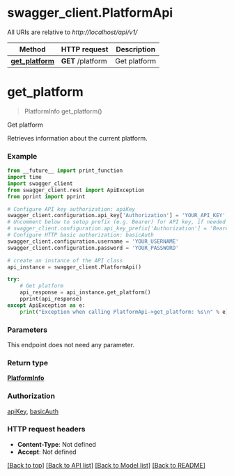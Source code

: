 # swagger_client.PlatformApi

All URIs are relative to *http://localhost/api/v1/*

Method | HTTP request | Description
------------- | ------------- | -------------
[**get_platform**](PlatformApi.md#get_platform) | **GET** /platform | Get platform


# **get_platform**
> PlatformInfo get_platform()

Get platform

Retrieves information about the current platform.

### Example 
```python
from __future__ import print_function
import time
import swagger_client
from swagger_client.rest import ApiException
from pprint import pprint

# Configure API key authorization: apiKey
swagger_client.configuration.api_key['Authorization'] = 'YOUR_API_KEY'
# Uncomment below to setup prefix (e.g. Bearer) for API key, if needed
# swagger_client.configuration.api_key_prefix['Authorization'] = 'Bearer'
# Configure HTTP basic authorization: basicAuth
swagger_client.configuration.username = 'YOUR_USERNAME'
swagger_client.configuration.password = 'YOUR_PASSWORD'

# create an instance of the API class
api_instance = swagger_client.PlatformApi()

try: 
    # Get platform
    api_response = api_instance.get_platform()
    pprint(api_response)
except ApiException as e:
    print("Exception when calling PlatformApi->get_platform: %s\n" % e)
```

### Parameters
This endpoint does not need any parameter.

### Return type

[**PlatformInfo**](PlatformInfo.md)

### Authorization

[apiKey](../README.md#apiKey), [basicAuth](../README.md#basicAuth)

### HTTP request headers

 - **Content-Type**: Not defined
 - **Accept**: Not defined

[[Back to top]](#) [[Back to API list]](../README.md#documentation-for-api-endpoints) [[Back to Model list]](../README.md#documentation-for-models) [[Back to README]](../README.md)

